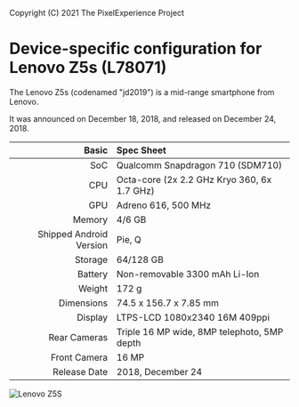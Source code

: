 Copyright (C) 2021 The PixelExperience Project

Device-specific configuration for Lenovo Z5s (L78071)
=======================================================
The Lenovo Z5s (codenamed "jd2019") is a mid-range smartphone from Lenovo.

It was announced on December 18, 2018, and released on December 24, 2018.

Basic   | Spec Sheet
-------:|:-------------------------------------------------------------------------
SoC | Qualcomm Snapdragon 710 (SDM710)
CPU     | Octa-core (2x 2.2 GHz Kryo 360, 6x 1.7 GHz)
GPU     | Adreno 616, 500 MHz
Memory  | 4/6 GB
Shipped Android Version | Pie, Q
Storage | 64/128 GB
Battery | Non-removable 3300 mAh Li-Ion
Weight | 172 g
Dimensions | 74.5 x 156.7 x 7.85 mm
Display | LTPS-LCD 1080x2340 16M 409ppi
Rear Cameras  | Triple 16 MP wide, 8MP telephoto, 5MP depth | Image 4608 x 3456 pixels | Video 3840 x 2160 pixels | Flash | Dual LED
Front Camera | 16 MP
Release Date | 2018, December 24

![Lenovo Z5S](https://image2.geekbuying.com/ggo_pic/2019-02-18/Lenovo-Z5S-6-3-Inch-4GB-64GB-Smartphone-Grey-830365-.jpg "Lenovo Z5S")
